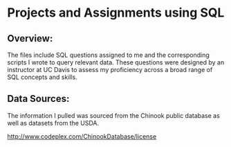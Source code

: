 # Projects and Assignments using SQL

## Overview:
The files include SQL questions assigned to me and the corresponding scripts I wrote to query relevant data. These questions were designed by an instructor at UC Davis to assess my proficiency across a broad range of SQL concepts and skills.

## Data Sources:
The information I pulled was sourced from the Chinook public database as well as datasets from the USDA. 

http://www.codeplex.com/ChinookDatabase/license
